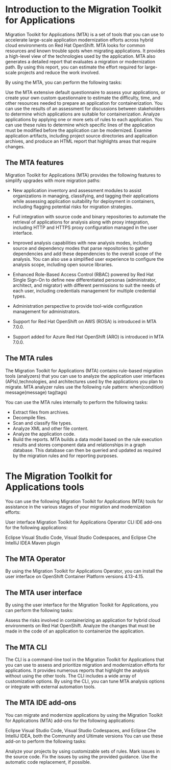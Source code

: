 # Introduction to the Migration Toolkit for Applications 
Migration Toolkit for Applications (MTA) is a set of tools that you can use to accelerate large-scale application modernization efforts across hybrid cloud environments on Red Hat OpenShift. MTA looks for common resources and known trouble spots when migrating applications. It provides a high-level view of the technologies used by the application. MTA also generates a detailed report that evaluates a migration or modernization path. By using this report, you can estimate the effort required for large-scale projects and reduce the work involved.

By using the MTA, you can perform the following tasks:

Use the MTA extensive default questionnaire to assess your applications, or create your own custom questionnaire to estimate the difficulty, time, and other resources needed to prepare an application for containerization. You can use the results of an assessment for discussions between stakeholders to determine which applications are suitable for containerization.
Analyze applications by applying one or more sets of rules to each application. You can use these rules to determine which specific lines of the application must be modified before the application can be modernized.
Examine application artifacts, including project source directories and application archives, and produce an HTML report that highlights areas that require changes.

## The MTA features 
Migration Toolkit for Applications (MTA) provides the following features to simplify upgrades with more migration paths:

* New application inventory and assessment modules to assist organizations in managing, classifying, and tagging their applications while assessing application suitability for deployment in containers, including flagging potential risks for migration strategies.

* Full integration with source code and binary repositories to automate the retrieval of applications for analysis along with proxy integration, including HTTP and HTTPS proxy configuration managed in the user interface.

* Improved analysis capabilities with new analysis modes, including source and dependency modes that parse repositories to gather dependencies and add these dependencies to the overall scope of the analysis. You can also use a simplified user experience to configure the analysis scope, including open source libraries.

* Enhanced Role-Based Access Control (RBAC) powered by Red Hat Single Sign-On to define new differentiated personas (administrator, architect, and migrator) with different permissions to suit the needs of each user, including credentials management for multiple credential types.

* Administration perspective to provide tool-wide configuration management for administrators.

* Support for Red Hat OpenShift on AWS (ROSA) is introduced in MTA 7.0.0.

* Support added for Azure Red Hat OpenShift (ARO) is introduced in MTA 7.0.0.

## The MTA rules
The Migration Toolkit for Applications (MTA) contains rule-based migration tools (analyzers) that you can use to analyze the application user interfaces (APIs),technologies, and architectures used by the applications you plan to migrate. MTA analyzer rules use the following rule pattern:
when(condition)
 message(message)
 tag(tags)

You can use the MTA rules internally to perform the following tasks:
* Extract files from archives.
* Decompile files.
* Scan and classify file types.
* Analyze XML and other file content.
* Analyze the application code.
* Build the reports.
MTA builds a data model based on the rule execution results and stores component data and relationships in a graph database. This database can then be queried and updated as required by the migration rules and for reporting purposes.

# The Migration Toolkit for Applications tools
You can use the following Migration Toolkit for Applications (MTA) tools for assistance in the various stages of your migration and modernization efforts:

User interface
Migration Toolkit for Applications Operator
CLI
IDE add-ons for the following applications:

Eclipse
Visual Studio Code, Visual Studio Codespaces, and Eclipse Che
IntelliJ IDEA
Maven plugin

## The MTA Operator
By using the Migration Toolkit for Applications Operator, you can install the user interface on OpenShift Container Platform versions 4.13-4.15.

## The MTA user interface
By using the user interface for the Migration Toolkit for Applications, you can perform the following tasks:

Assess the risks involved in containerizing an application for hybrid cloud environments on Red Hat OpenShift.
Analyze the changes that must be made in the code of an application to containerize the application.

## The MTA CLI
The CLI is a command-line tool in the Migration Toolkit for Applications that you can use to assess and prioritize migration and modernization efforts for applications. It provides numerous reports that highlight the analysis without using the other tools. The CLI includes a wide array of customization options. By using the CLI, you can tune MTA analysis options or integrate with external automation tools.

## The MTA IDE add-ons
You can migrate and modernize applications by using the Migration Toolkit for Applications (MTA) add-ons for the following applications:

Eclipse
Visual Studio Code, Visual Studio Codespaces, and Eclipse Che
IntelliJ IDEA, both the Community and Ultimate versions
You can use these add-on to perform the following tasks:

Analyze your projects by using customizable sets of rules.
Mark issues in the source code.
Fix the issues by using the provided guidance.
Use the automatic code replacement, if possible.
